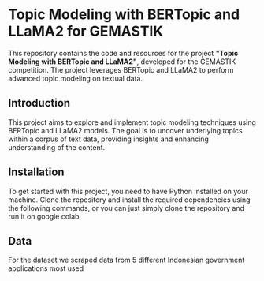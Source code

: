 # Topic Modeling with BERTopic and LLaMA2 for GEMASTIK

This repository contains the code and resources for the project **"Topic Modeling with BERTopic and LLaMA2"**, developed for the GEMASTIK competition. The project leverages BERTopic and LLaMA2 to perform advanced topic modeling on textual data.

## Introduction
This project aims to explore and implement topic modeling techniques using BERTopic and LLaMA2 models. The goal is to uncover underlying topics within a corpus of text data, providing insights and enhancing understanding of the content.

## Installation
To get started with this project, you need to have Python installed on your machine. Clone the repository and install the required dependencies using the following commands, or you can just simply clone the repository and run it on google colab

## Data
For the dataset we scraped data from 5 different Indonesian government applications most used
